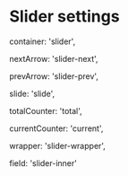 # Slider settings

container: 'slider',  

nextArrow: 'slider-next',

prevArrow: 'slider-prev',

slide: 'slide',

totalCounter: 'total',

currentCounter: 'current',

wrapper: 'slider-wrapper',

field: 'slider-inner'
